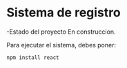 <h1> Sistema de registro</h1>

-Estado del proyecto En construccion.

Para ejecutar el sistema, debes poner:

```npm install react```
